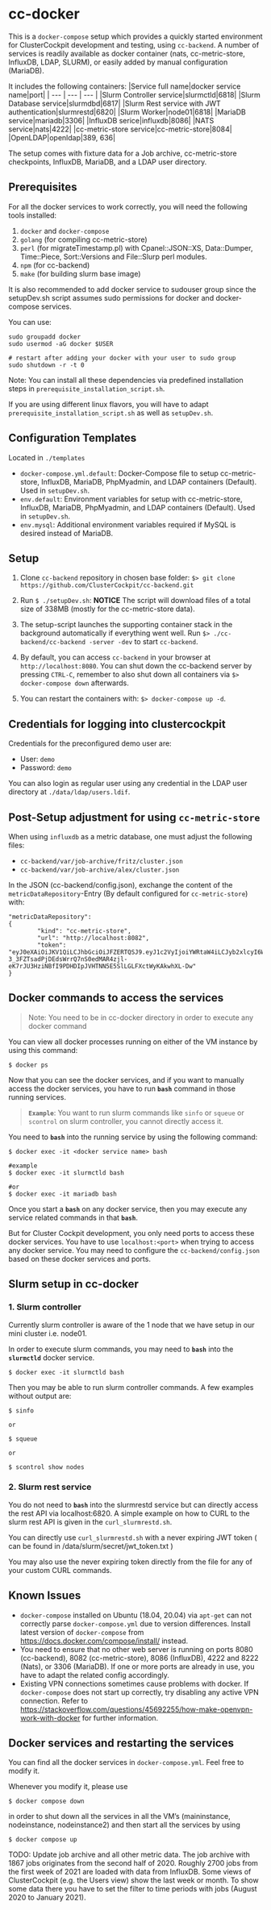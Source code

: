 # cc-docker

This is a `docker-compose` setup which provides a quickly started environment for ClusterCockpit development and testing, using `cc-backend`.
A number of services is readily available as docker container (nats, cc-metric-store, InfluxDB, LDAP, SLURM), or easily added by manual configuration (MariaDB).

It includes the following containers:
|Service full name|docker service name|port|
| --- | --- | --- |
|Slurm Controller service|slurmctld|6818|
|Slurm Database service|slurmdbd|6817|
|Slurm Rest service with JWT authentication|slurmrestd|6820|
|Slurm Worker|node01|6818|
|MariaDB service|mariadb|3306|
|InfluxDB serice|influxdb|8086|
|NATS service|nats|4222|
|cc-metric-store service|cc-metric-store|8084|
|OpenLDAP|openldap|389, 636|

The setup comes with fixture data for a Job archive, cc-metric-store checkpoints, InfluxDB, MariaDB, and a LDAP user directory.

## Prerequisites

For all the docker services to work correctly, you will need the following tools installed:

1. `docker` and `docker-compose`
2. `golang` (for compiling cc-metric-store)
3. `perl` (for migrateTimestamp.pl) with Cpanel::JSON::XS, Data::Dumper, Time::Piece, Sort::Versions and File::Slurp perl modules.
4. `npm` (for cc-backend)
5. `make` (for building slurm base image)

It is also recommended to add docker service to sudouser group since the setupDev.sh script assumes sudo permissions for docker and docker-compose services.

You can use:

```
sudo groupadd docker
sudo usermod -aG docker $USER 

# restart after adding your docker with your user to sudo group
sudo shutdown -r -t 0
```

Note: You can install all these dependencies via predefined installation steps in `prerequisite_installation_script.sh`.

If you are using different linux flavors, you will have to adapt `prerequisite_installation_script.sh` as well as `setupDev.sh`.

## Configuration Templates

Located in `./templates`
* `docker-compose.yml.default`: Docker-Compose file to setup cc-metric-store, InfluxDB, MariaDB, PhpMyadmin, and LDAP containers (Default). Used in `setupDev.sh`.
* `env.default`: Environment variables for setup with cc-metric-store, InfluxDB, MariaDB, PhpMyadmin, and LDAP containers (Default). Used in `setupDev.sh`.
* `env.mysql`: Additional environment variables required if MySQL is desired instead of MariaDB.

## Setup

1. Clone `cc-backend` repository in chosen base folder: `$> git clone https://github.com/ClusterCockpit/cc-backend.git`

2. Run `$ ./setupDev.sh`:  **NOTICE** The script will download files of a total size of 338MB (mostly for the cc-metric-store data).

3. The setup-script launches the supporting container stack in the background automatically if everything went well. Run `$> ./cc-backend/cc-backend -server -dev` to start `cc-backend`.

4. By default, you can access `cc-backend` in your browser at `http://localhost:8080`. You can shut down the cc-backend server by pressing `CTRL-C`, remember to also shut down all containers via `$> docker-compose down` afterwards.

5. You can restart the containers with: `$> docker-compose up -d`.

## Credentials for logging into clustercockpit

Credentials for the preconfigured demo user are:
* User: `demo`
* Password: `demo`

You can also login as regular user using any credential in the LDAP user directory at `./data/ldap/users.ldif`.

## Post-Setup adjustment for using `cc-metric-store`

When using `influxdb` as a metric database, one must adjust the following files:
* `cc-backend/var/job-archive/fritz/cluster.json`
* `cc-backend/var/job-archive/alex/cluster.json`

In the JSON (cc-backend/config.json), exchange the content of the `metricDataRepository`-Entry (By default configured for `cc-metric-store`) with:
```
"metricDataRepository": 
{
        "kind": "cc-metric-store",
        "url": "http://localhost:8082",
        "token": "eyJ0eXAiOiJKV1QiLCJhbGciOiJFZERTQSJ9.eyJ1c2VyIjoiYWRtaW4iLCJyb2xlcyI6WyJST0xFX0FETUlOIiwiUk9MRV9BTkFMWVNUIiwiUk9MRV9VU0VSIl19.d-3_3FZTsadPjDEdsWrrQ7nS0edMAR4zjl-eK7rJU3HziNBfI9PDHDIpJVHTNN5E5SlLGLFXctWyKAkwhXL-Dw"      
}
```

## Docker commands to access the services

> Note: You need to be in cc-docker directory in order to execute any docker command

You can view all docker processes running on either of the VM instance by using this command:

```
$ docker ps
```

Now that you can see the docker services, and if you want to manually access the docker services, you have to run **`bash`** command in those running services.

> **`Example`**: You want to run slurm commands like `sinfo` or `squeue` or `scontrol` on slurm controller, you cannot directly access it.

You need to **`bash`** into the running service by using the following command:

```
$ docker exec -it <docker service name> bash

#example
$ docker exec -it slurmctld bash

#or
$ docker exec -it mariadb bash
```

Once you start a **`bash`** on any docker service, then you may execute any service related commands in that **`bash`**.

But for Cluster Cockpit development, you only need ports to access these docker services. You have to use `localhost:<port>` when trying to access any docker service. You may need to configure the `cc-backend/config.json` based on these docker services and ports.

## Slurm setup in cc-docker

### 1. Slurm controller

Currently slurm controller is aware of the 1 node that we have setup in our mini cluster i.e. node01.

In order to execute slurm commands, you may need to **`bash`** into the **`slurmctld`** docker service.

```
$ docker exec -it slurmctld bash
```

Then you may be able to run slurm controller commands. A few examples without output are:

```
$ sinfo

or

$ squeue

or 

$ scontrol show nodes
```

### 2. Slurm rest service

You do not need to **`bash`** into the slurmrestd service but can directly access the rest API via localhost:6820. A simple example on how to CURL to the slurm rest API is given in the `curl_slurmrestd.sh`.

You can directly use `curl_slurmrestd.sh` with a never expiring JWT token ( can be found in /data/slurm/secret/jwt_token.txt )

You may also use the never expiring token directly from the file for any of your custom CURL commands.

## Known Issues

* `docker-compose` installed on Ubuntu (18.04, 20.04) via `apt-get` can not correctly parse `docker-compose.yml` due to version differences. Install latest version of `docker-compose` from https://docs.docker.com/compose/install/ instead.
* You need to ensure that no other web server is running on ports 8080 (cc-backend), 8082 (cc-metric-store), 8086 (InfluxDB), 4222 and 8222 (Nats), or 3306 (MariaDB). If one or more ports are already in use, you have to adapt the related config accordingly.
* Existing VPN connections sometimes cause problems with docker. If `docker-compose` does not start up correctly, try disabling any active VPN connection. Refer to https://stackoverflow.com/questions/45692255/how-make-openvpn-work-with-docker for further information.

## Docker services and restarting the services

You can find all the docker services in `docker-compose.yml`. Feel free to modify it.

Whenever you modify it, please use

```
$ docker compose down
```

in order to shut down all the services in all the VM’s (maininstance, nodeinstance, nodeinstance2) and then start all the services by using

```
$ docker compose up
```



TODO: Update job archive and all other metric data.
The job archive with 1867 jobs originates from the second half of 2020.
Roughly 2700 jobs from the first week of 2021 are loaded with data from InfluxDB.
Some views of ClusterCockpit (e.g. the Users view) show the last week or month.
To show some data there you have to set the filter to time periods with jobs (August 2020 to January 2021).